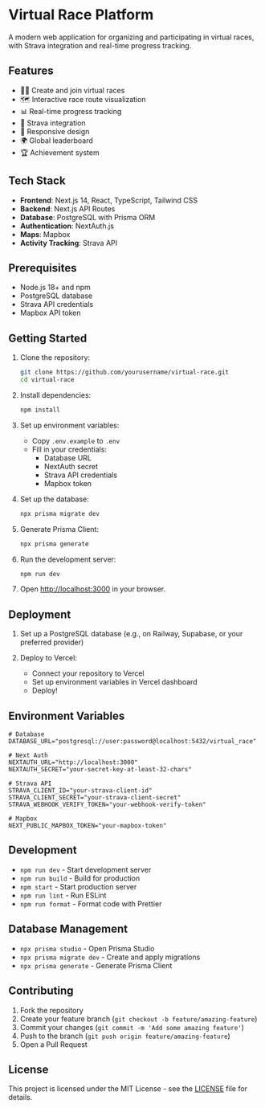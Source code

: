 # Virtual Race Platform

A modern web application for organizing and participating in virtual races, with Strava integration and real-time progress tracking.

## Features

- 🏃‍♂️ Create and join virtual races
- 🗺️ Interactive race route visualization
- 📊 Real-time progress tracking
- 🔄 Strava integration
- 📱 Responsive design
- 🌍 Global leaderboard
- 🏆 Achievement system

## Tech Stack

- **Frontend**: Next.js 14, React, TypeScript, Tailwind CSS
- **Backend**: Next.js API Routes
- **Database**: PostgreSQL with Prisma ORM
- **Authentication**: NextAuth.js
- **Maps**: Mapbox
- **Activity Tracking**: Strava API

## Prerequisites

- Node.js 18+ and npm
- PostgreSQL database
- Strava API credentials
- Mapbox API token

## Getting Started

1. Clone the repository:
   ```bash
   git clone https://github.com/yourusername/virtual-race.git
   cd virtual-race
   ```

2. Install dependencies:
   ```bash
   npm install
   ```

3. Set up environment variables:
   - Copy `.env.example` to `.env`
   - Fill in your credentials:
     - Database URL
     - NextAuth secret
     - Strava API credentials
     - Mapbox token

4. Set up the database:
   ```bash
   npx prisma migrate dev
   ```

5. Generate Prisma Client:
   ```bash
   npx prisma generate
   ```

6. Run the development server:
   ```bash
   npm run dev
   ```

7. Open [http://localhost:3000](http://localhost:3000) in your browser.

## Deployment

1. Set up a PostgreSQL database (e.g., on Railway, Supabase, or your preferred provider)

2. Deploy to Vercel:
   - Connect your repository to Vercel
   - Set up environment variables in Vercel dashboard
   - Deploy!

## Environment Variables

```env
# Database
DATABASE_URL="postgresql://user:password@localhost:5432/virtual_race"

# Next Auth
NEXTAUTH_URL="http://localhost:3000"
NEXTAUTH_SECRET="your-secret-key-at-least-32-chars"

# Strava API
STRAVA_CLIENT_ID="your-strava-client-id"
STRAVA_CLIENT_SECRET="your-strava-client-secret"
STRAVA_WEBHOOK_VERIFY_TOKEN="your-webhook-verify-token"

# Mapbox
NEXT_PUBLIC_MAPBOX_TOKEN="your-mapbox-token"
```

## Development

- `npm run dev` - Start development server
- `npm run build` - Build for production
- `npm start` - Start production server
- `npm run lint` - Run ESLint
- `npm run format` - Format code with Prettier

## Database Management

- `npx prisma studio` - Open Prisma Studio
- `npx prisma migrate dev` - Create and apply migrations
- `npx prisma generate` - Generate Prisma Client

## Contributing

1. Fork the repository
2. Create your feature branch (`git checkout -b feature/amazing-feature`)
3. Commit your changes (`git commit -m 'Add some amazing feature'`)
4. Push to the branch (`git push origin feature/amazing-feature`)
5. Open a Pull Request

## License

This project is licensed under the MIT License - see the [LICENSE](LICENSE) file for details.
